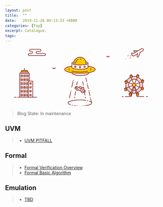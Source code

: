 ```yaml
---
layout: post
title:  ""
date:   2019-11-28 09:13:33 +0800
categories: [Top]
excerpt: Catalogue.
tags:
---
```


![](https://raw.githubusercontent.com/EmulateSpace/GIFBaseX/master/RPI/GIF000204.gif)

> Blog State: In maintenance

## <span id="UVM">UVM</span>

> - [UVM PITFALL](../uvm-pitfalls)

## <span id="UVM">Formal</span>

> - [Formal Verification Overview](../formal-overview)
> - [Formal  Basic Algorithm](../basic-algorithm)



## Emulation

> - [TBD]()



